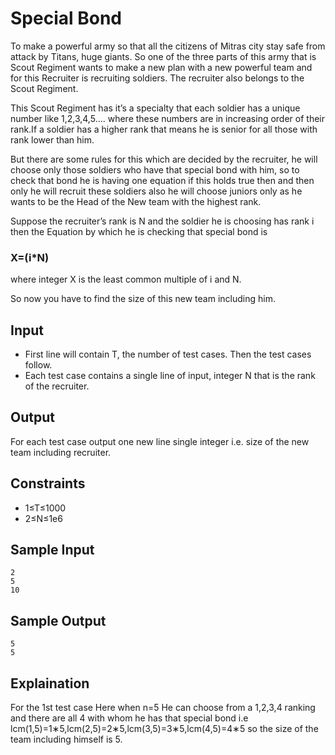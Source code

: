 # Special Bond

To make a powerful army so that all the citizens of Mitras city stay safe from attack by Titans, huge giants. So one of the three parts of this army that is Scout Regiment wants to make a new plan with a new powerful team and for this Recruiter is recruiting soldiers. The recruiter also belongs to the Scout Regiment.

This Scout Regiment has it’s a specialty that each soldier has a unique number like 1,2,3,4,5….
where these numbers are in increasing order of their rank.If a soldier has a higher rank that means he is senior for all those with rank lower than him.

But there are some rules for this which are decided by the recruiter, he will choose only those soldiers who have that special bond with him, so to check that bond he is having one equation if this holds true then and then only he will recruit these soldiers also he will choose juniors only as he wants to be the Head of the New team with the highest rank.

Suppose the recruiter’s rank is N and the soldier he is choosing has rank i
then the Equation by which he is checking that special bond is

### X=(i\*N)

where integer X
is the least common multiple of i
and N.

So now you have to find the size of this new team including him.

## Input

- First line will contain T, the number of test cases. Then the test cases follow.
- Each test case contains a single line of input, integer N that is the rank of the recruiter.

## Output

For each test case output one new line single integer i.e. size of the new team including recruiter.

## Constraints

- 1≤T≤1000
- 2≤N≤1e6

## Sample Input

```
2
5
10
```

## Sample Output

```
5
5
```

## Explaination

For the 1st test case Here when n=5 He can choose from a 1,2,3,4
ranking and there are all 4 with whom he has that special bond i.e lcm(1,5)=1∗5,lcm(2,5)=2∗5,lcm(3,5)=3∗5,lcm(4,5)=4∗5
so the size of the team including himself is 5.
